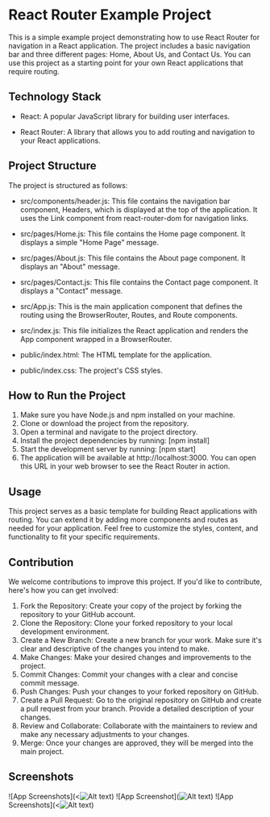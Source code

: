 
# React Router Example Project

This is a simple example project demonstrating how to use React Router for navigation in a React application. The project includes a basic navigation bar and three different pages: Home, About Us, and Contact Us. You can use this project as a starting point for your own React applications that require routing.


## Technology Stack
- React: A popular JavaScript library for building user interfaces. 

- React Router: A library that allows you to add routing and navigation to your React applications. 


## Project Structure

The project is structured as follows:

- src/components/header.js: This file contains the navigation bar component, Headers, which is displayed at the top of the application. It uses the Link component from react-router-dom for navigation links.

- src/pages/Home.js: This file contains the Home page component. It displays a simple "Home Page" message.

- src/pages/About.js: This file contains the About page component. It displays an "About" message.

- src/pages/Contact.js: This file contains the Contact page component. It displays a "Contact" message.

- src/App.js: This is the main application component that defines the routing using the BrowserRouter, Routes, and Route components.

- src/index.js: This file initializes the React application and renders the App component wrapped in a BrowserRouter.

- public/index.html: The HTML template for the application.

- public/index.css: The project's CSS styles.


## How to Run the Project

1. Make sure you have Node.js and npm installed on your machine.
2. Clone or download the project from the repository.
3. Open a terminal and navigate to the project directory.
4. Install the project dependencies by running:
   [npm install]
5. Start the development server by running:
   [npm start]
6. The application will be available at http://localhost:3000. You can open this URL in your web browser to see the React Router in action.



## Usage
This project serves as a basic template for building React applications with routing. You can extend it by adding more components and routes as needed for your application. Feel free to customize the styles, content, and functionality to fit your specific requirements.

## Contribution
We welcome contributions to improve this project. If you'd like to contribute, here's how you can get involved:
1. Fork the Repository: Create your copy of the project by forking the repository to your GitHub account.
2. Clone the Repository: Clone your forked repository to your local development environment.
3. Create a New Branch: Create a new branch for your work. Make sure it's clear and descriptive of the changes you intend to make.
4. Make Changes: Make your desired changes and improvements to the project.
5. Commit Changes: Commit your changes with a clear and concise commit message.
6. Push Changes: Push your changes to your forked repository on GitHub.
7. Create a Pull Request: Go to the original repository on GitHub and create a pull request from your branch. Provide a detailed description of your changes.
8. Review and Collaborate: Collaborate with the maintainers to review and make any necessary adjustments to your changes.
9. Merge: Once your changes are approved, they will be merged into the main project.
## Screenshots

![App Screenshots](<![Alt text](<React-Router\src\Screenshot (169).png>))
![App Screenshot](![Alt text](<React-Router\src\Screenshot (168).png>))
![App Screenshots](<![Alt text](<src\Screenshot (167).png>))

